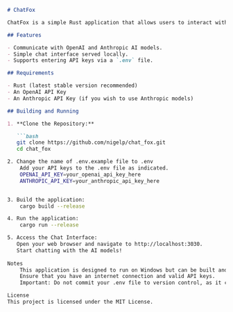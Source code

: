 ```markdown
# ChatFox

ChatFox is a simple Rust application that allows users to interact with AI models like OpenAI's GPT-3.5 and Anthropic's Claude through a chat interface.

## Features

- Communicate with OpenAI and Anthropic AI models.
- Simple chat interface served locally.
- Supports entering API keys via a `.env` file.

## Requirements

- Rust (latest stable version recommended)
- An OpenAI API Key
- An Anthropic API Key (if you wish to use Anthropic models)

## Building and Running

1. **Clone the Repository:**

   ```bash
   git clone https://github.com/nigelp/chat_fox.git
   cd chat_fox

2. Change the name of .env.example file to .env
	Add your API keys to the .env file as indicated. 
	OPENAI_API_KEY=your_openai_api_key_here
	ANTHROPIC_API_KEY=your_anthropic_api_key_here


3. Build the application:
	cargo build --release

4. Run the application:
	cargo run --release

5. Access the Chat Interface:
   Open your web browser and navigate to http://localhost:3030.
   Start chatting with the AI models!
   
Notes
    This application is designed to run on Windows but can be built and run on other platforms with minor 	adjustments.
    Ensure that you have an internet connection and valid API keys.
    Important: Do not commit your .env file to version control, as it contains sensitive API keys.

License
This project is licensed under the MIT License.

